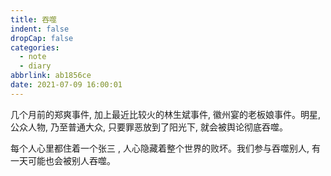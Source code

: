 ```yaml
---
title: 吞噬
indent: false
dropCap: false
categories:
  - note
  - diary
abbrlink: ab1856ce
date: 2021-07-09 16:00:01
---
```


几个月前的郑爽事件, 加上最近比较火的林生斌事件, 徽州宴的老板娘事件。明星, 公众人物, 乃至普通大众, 只要罪恶放到了阳光下, 就会被舆论彻底吞噬。

每个人心里都住着一个张三 , 人心隐藏着整个世界的败坏。我们参与吞噬别人, 有一天可能也会被别人吞噬。
